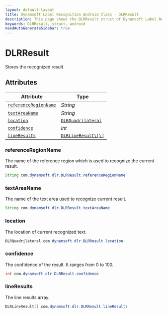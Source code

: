 ```yaml
---
layout: default-layout
title: Dynamsoft Label Recognition Android Class - DLRResult
description: This page shows the DLRResult struct of Dynamsoft Label Recognition for Android Language.
keywords: DLRResult, struct, android
needAutoGenerateSidebar: true
---
```



# DLRResult
Stores the recognized result.

  

## Attributes
  
| Attribute | Type |
|---------- | ---- |
| [`referenceRegionName`](#referenceregionname) | *String* |
| [`textAreaName`](#textareaname) | *String* |
| [`location`](#location) | [`DLRQuadrilateral`](dlr-quadrilateral.md) |
| [`confidence`](#confidence) | *int* |
| [`lineResults`](#lineresults) | [`DLRLineResult\[\]`](dlr-line-result.md) |


### referenceRegionName
The name of the reference region which is used to recognize the current result.
```java
String com.dynamsoft.dlr.DLRResult.referenceRegionName
```

### textAreaName
The name of the text area used to recognize current result.
```java
String com.dynamsoft.dlr.DLRResult.textAreaName
```

### location
The location of current recognized text.
```java
DLRQuadrilateral com.dynamsoft.dlr.DLRResult.location
```


### confidence
The confidence of the result. It ranges from 0 to 100.
```java
int com.dynamsoft.dlr.DLRResult.confidence
```


### lineResults
The line results array.
```java
DLRLineResult[] com.dynamsoft.dlr.DLRResult.lineResults
```


